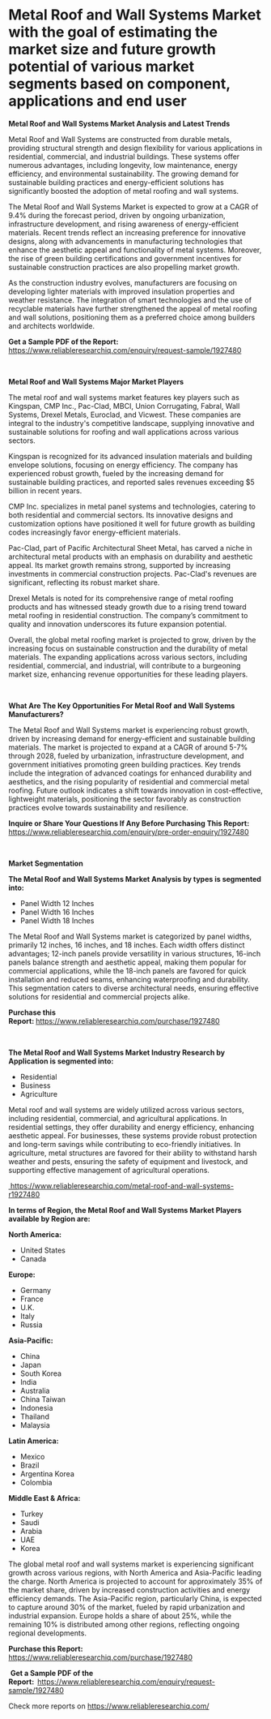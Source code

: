 <p><h1>Metal Roof and Wall Systems Market with the goal of estimating the market size and future growth potential of various market segments based on component, applications and end user</h1></p><p><strong>Metal Roof and Wall Systems Market Analysis and Latest Trends</strong></p>
<p><p>Metal Roof and Wall Systems are constructed from durable metals, providing structural strength and design flexibility for various applications in residential, commercial, and industrial buildings. These systems offer numerous advantages, including longevity, low maintenance, energy efficiency, and environmental sustainability. The growing demand for sustainable building practices and energy-efficient solutions has significantly boosted the adoption of metal roofing and wall systems.</p><p>The Metal Roof and Wall Systems Market is expected to grow at a CAGR of 9.4% during the forecast period, driven by ongoing urbanization, infrastructure development, and rising awareness of energy-efficient materials. Recent trends reflect an increasing preference for innovative designs, along with advancements in manufacturing technologies that enhance the aesthetic appeal and functionality of metal systems. Moreover, the rise of green building certifications and government incentives for sustainable construction practices are also propelling market growth.</p><p>As the construction industry evolves, manufacturers are focusing on developing lighter materials with improved insulation properties and weather resistance. The integration of smart technologies and the use of recyclable materials have further strengthened the appeal of metal roofing and wall solutions, positioning them as a preferred choice among builders and architects worldwide.</p></p>
<p><strong>Get a Sample PDF of the Report:&nbsp;</strong> <a href="https://www.reliableresearchiq.com/enquiry/request-sample/1927480?utm_campaign=2132&utm_medium=2&utm_source=Github&utm_content=ia&utm_term=30012025&utm_id=metal-roof-and-wall-systems">https://www.reliableresearchiq.com/enquiry/request-sample/1927480</a></p>
<p>&nbsp;</p>
<p><strong>Metal Roof and Wall Systems Major Market Players</strong></p>
<p><p>The metal roof and wall systems market features key players such as Kingspan, CMP Inc., Pac-Clad, MBCI, Union Corrugating, Fabral, Wall Systems, Drexel Metals, Euroclad, and Vicwest. These companies are integral to the industry's competitive landscape, supplying innovative and sustainable solutions for roofing and wall applications across various sectors.</p><p>Kingspan is recognized for its advanced insulation materials and building envelope solutions, focusing on energy efficiency. The company has experienced robust growth, fueled by the increasing demand for sustainable building practices, and reported sales revenues exceeding $5 billion in recent years.</p><p>CMP Inc. specializes in metal panel systems and technologies, catering to both residential and commercial sectors. Its innovative designs and customization options have positioned it well for future growth as building codes increasingly favor energy-efficient materials.</p><p>Pac-Clad, part of Pacific Architectural Sheet Metal, has carved a niche in architectural metal products with an emphasis on durability and aesthetic appeal. Its market growth remains strong, supported by increasing investments in commercial construction projects. Pac-Clad's revenues are significant, reflecting its robust market share.</p><p>Drexel Metals is noted for its comprehensive range of metal roofing products and has witnessed steady growth due to a rising trend toward metal roofing in residential construction. The company’s commitment to quality and innovation underscores its future expansion potential.</p><p>Overall, the global metal roofing market is projected to grow, driven by the increasing focus on sustainable construction and the durability of metal materials. The expanding applications across various sectors, including residential, commercial, and industrial, will contribute to a burgeoning market size, enhancing revenue opportunities for these leading players.</p></p>
<p>&nbsp;</p>
<p><strong>What Are The Key Opportunities For Metal Roof and Wall Systems Manufacturers?</strong></p>
<p><p>The Metal Roof and Wall Systems market is experiencing robust growth, driven by increasing demand for energy-efficient and sustainable building materials. The market is projected to expand at a CAGR of around 5-7% through 2028, fueled by urbanization, infrastructure development, and government initiatives promoting green building practices. Key trends include the integration of advanced coatings for enhanced durability and aesthetics, and the rising popularity of residential and commercial metal roofing. Future outlook indicates a shift towards innovation in cost-effective, lightweight materials, positioning the sector favorably as construction practices evolve towards sustainability and resilience.</p></p>
<p><strong>Inquire or Share Your Questions If Any Before Purchasing This Report:</strong> <a href="https://www.reliableresearchiq.com/enquiry/pre-order-enquiry/1927480?utm_campaign=2132&utm_medium=2&utm_source=Github&utm_content=ia&utm_term=30012025&utm_id=metal-roof-and-wall-systems">https://www.reliableresearchiq.com/enquiry/pre-order-enquiry/1927480</a></p>
<p>&nbsp;</p>
<p><strong>Market Segmentation</strong></p>
<p><strong>The Metal Roof and Wall Systems Market Analysis by types is segmented into:</strong></p>
<p><ul><li>Panel Width 12 Inches</li><li>Panel Width 16 Inches</li><li>Panel Width 18 Inches</li></ul></p>
<p><p>The Metal Roof and Wall Systems market is categorized by panel widths, primarily 12 inches, 16 inches, and 18 inches. Each width offers distinct advantages; 12-inch panels provide versatility in various structures, 16-inch panels balance strength and aesthetic appeal, making them popular for commercial applications, while the 18-inch panels are favored for quick installation and reduced seams, enhancing waterproofing and durability. This segmentation caters to diverse architectural needs, ensuring effective solutions for residential and commercial projects alike.</p></p>
<p><strong>Purchase this Report:&nbsp;</strong><a href="https://www.reliableresearchiq.com/purchase/1927480?utm_campaign=2132&utm_medium=2&utm_source=Github&utm_content=ia&utm_term=30012025&utm_id=metal-roof-and-wall-systems">https://www.reliableresearchiq.com/purchase/1927480</a></p>
<p>&nbsp;</p>
<p><strong>The Metal Roof and Wall Systems Market Industry Research by Application is segmented into:</strong></p>
<p><ul><li>Residential</li><li>Business</li><li>Agriculture</li></ul></p>
<p><p>Metal roof and wall systems are widely utilized across various sectors, including residential, commercial, and agricultural applications. In residential settings, they offer durability and energy efficiency, enhancing aesthetic appeal. For businesses, these systems provide robust protection and long-term savings while contributing to eco-friendly initiatives. In agriculture, metal structures are favored for their ability to withstand harsh weather and pests, ensuring the safety of equipment and livestock, and supporting effective management of agricultural operations.</p></p>
<p><a href="https://www.reliableresearchiq.com/metal-roof-and-wall-systems-r1927480?utm_campaign=2132&utm_medium=2&utm_source=Github&utm_content=ia&utm_term=30012025&utm_id=metal-roof-and-wall-systems">&nbsp;https://www.reliableresearchiq.com/metal-roof-and-wall-systems-r1927480</a></p>
<p><strong>In terms of Region, the Metal Roof and Wall Systems Market Players available by Region are:</strong></p>
<p>
    <p> <strong> North America: </strong>
        <ul>
            <li>United States</li>
            <li>Canada</li>
        </ul>
        </p> 
    <p> <strong> Europe: </strong>
        <ul>
            <li>Germany</li>
            <li>France</li>
            <li>U.K.</li>
            <li>Italy</li>
            <li>Russia</li>
        </ul>
        </p> 
    <p> <strong> Asia-Pacific: </strong>
        <ul>
            <li>China</li>
            <li>Japan</li>
            <li>South Korea</li>
            <li>India</li>
            <li>Australia</li>
            <li>China Taiwan</li>
            <li>Indonesia</li>
            <li>Thailand</li>
            <li>Malaysia</li>
        </ul>
        </p> 
    <p> <strong> Latin America: </strong>
        <ul>
            <li>Mexico</li>
            <li>Brazil</li>
            <li>Argentina Korea</li>
            <li>Colombia</li>
        </ul>
        </p> 
    <p> <strong> Middle East & Africa: </strong>
        <ul>
            <li>Turkey</li>
            <li>Saudi</li>
            <li>Arabia</li>
            <li>UAE</li>
            <li>Korea</li>
        </ul>
    </p>
    </p>
<p><p>The global metal roof and wall systems market is experiencing significant growth across various regions, with North America and Asia-Pacific leading the charge. North America is projected to account for approximately 35% of the market share, driven by increased construction activities and energy efficiency demands. The Asia-Pacific region, particularly China, is expected to capture around 30% of the market, fueled by rapid urbanization and industrial expansion. Europe holds a share of about 25%, while the remaining 10% is distributed among other regions, reflecting ongoing regional developments.</p></p>
<p><strong>Purchase this Report: </strong><a href="https://www.reliableresearchiq.com/purchase/1927480?utm_campaign=2132&utm_medium=2&utm_source=Github&utm_content=ia&utm_term=30012025&utm_id=metal-roof-and-wall-systems">https://www.reliableresearchiq.com/purchase/1927480</a></p>
<p>&nbsp;<strong>Get a Sample PDF of the Report:&nbsp;&nbsp;</strong><a href="https://www.reliableresearchiq.com/enquiry/request-sample/1927480?utm_campaign=2132&utm_medium=2&utm_source=Github&utm_content=ia&utm_term=30012025&utm_id=metal-roof-and-wall-systems">https://www.reliableresearchiq.com/enquiry/request-sample/1927480</a></p>
<p><strong></strong></p>
<p>Check more reports on <a href="https://www.reliableresearchiq.com/?utm_campaign=2132&utm_medium=2&utm_source=Github&utm_content=ia&utm_term=30012025&utm_id=metal-roof-and-wall-systems">https://www.reliableresearchiq.com/</a></p>